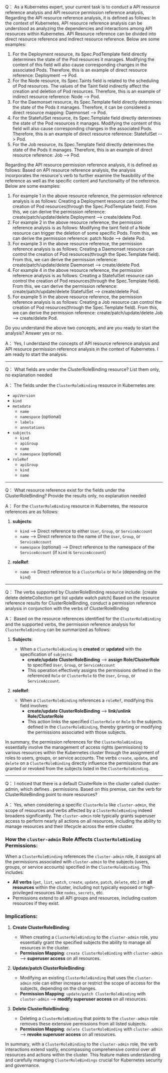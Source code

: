 Q：
As a Kubernetes expert, your current task is to conduct a API resource reference analysis and API resource permission reference analysis, 
Regarding the API resource reference analysis, it is defined as follows: In the context of Kubernetes, API resource reference analysis can be understood as analyzing the dependencies and interactions among API resources within Kubernetes. API Resource reference can be divided into direct resource reference and indirect resource reference. Below are some examples:
1. For the Deployment resource, its Spec.PodTemplate field directly determines the state of the Pod resources it manages. Modifying the content of this field will also cause corresponding changes in the associated Pods. Therefore, this is an example of direct resource reference: Deployment --> Pod.
2. For the Node resource, its Spec.Taints field is related to the scheduling of Pod resources. The values of the Taint field indirectly affect the creation and deletion of Pod resources. Therefore, this is an example of indirect resource reference: Node --> Pod.
3. For the Daemonset resource, its Spec.Template field directly determines the state of the Pods it manages. Therefore, it can be considered a direct resource mapping: Daemonset --> Pod.
4. For the StatefulSet resource, its Spec.Template field directly determines the state of the Pod resources it manages. Modifying the content of this field will also cause corresponding changes in the associated Pods. Therefore, this is an example of direct resource reference: StatefulSet --> Pod.
5. For the Job resource, its Spec.Template field directly determines the state of the Pods it manages. Therefore, this is an example of direct resource reference: Job --> Pod.

Regarding the API resource permission reference analysis, it is defined as follows: Based on API resource reference analysis, the analysis incorporates the resource's verb to further examine the feasibility of the reference as well as the specific content and functionality of the reference. Below are some examples:
1. For example 1 in the above resource reference, the permission reference analysis is as follows: Creating a Deployment resource can control the creation of Pod resources(through the Spec.PodTemplate field). From this, we can derive the permission reference: create/patch/update/delete Deployment --> create/delete Pod.
2. For example 2 in the above resource reference, the permission reference analysis is as follows: Modifying the taint field of a Node resource can trigger the deletion of some specific Pods. From this, we can derive the permission reference: patch Node --> delete Pod.
3. For example 3 in the above resource reference, the permission reference analysis is as follows: Creating a Daemonset resource can control the creation of Pod resources(through the Spec.Template field). From this, we can derive the permission reference: create/patch/update/delete Daemonset --> create/delete Pod.
4. For example 4 in the above resource reference, the permission reference analysis is as follows: Creating a StatefulSet resource can control the creation of Pod resources(through the Spec.Template field). From this, we can derive the permission reference: create/patch/update/delete StatefulSet --> create/delete Pod.
5. For example 5 in the above resource reference, the permission reference analysis is as follows: Creating a Job resource can control the creation of Pod resources(through the Spec.Template field). From this, we can derive the permission reference: create/patch/update/delete Job --> create/delete Pod.

Do you understand the above two concepts, and are you ready to start the analysis? Answer yes or no.

A：
Yes, I understand the concepts of API resource reference analysis and API resource permission reference analysis in the context of Kubernetes. I am ready to start the analysis.

------------------------------------------------------------------------------------------------------------------------------------------------------------------------------------------------------
Q：
What fields are under the ClusterRoleBinding resource? List them only, no explanation needed

A：
The fields under the `ClusterRoleBinding` resource in Kubernetes are:

- `apiVersion`
- `kind`
- `metadata`
  - `name`
  - `namespace` (optional)
  - `labels`
  - `annotations`
- `subjects`
  - `kind`
  - `apiGroup`
  - `name`
  - `namespace` (optional)
- `roleRef`
  - `apiGroup`
  - `kind`
  - `name`
   
 
------------------------------------------------------------------------------------------------------------------------------------------------------------------------------------------------------

Q：
What resource reference exist for the fields under the ClusterRoleBinding? Provide the results only, no explanation needed

A：
For the `ClusterRoleBinding` resource in Kubernetes, the resource references are as follows:

1. **subjects**:
   - `kind` --> Direct reference to either `User`, `Group`, or `ServiceAccount`
   - `name` --> Direct reference to the name of the `User`, `Group`, or `ServiceAccount`
   - `namespace` (optional) --> Direct reference to the namespace of the `ServiceAccount` (if `kind` is `ServiceAccount`)

2. **roleRef**:
   - `name` --> Direct reference to a `ClusterRole` or `Role` (depending on the `kind`)
   
------------------------------------------------------------------------------------------------------------------------------------------------------------------------------------------------------
Q：
The verbs supported by ClusterRoleBinding resource include: [create delete deleteCollection get list update watch patch]
Based on the resource reference results for ClusterRoleBinding, conduct a permission reference analysis in conjunction with the verbs of ClusterRoleBinding

A：
Based on the resource references identified for the `ClusterRoleBinding` and the supported verbs, the permission reference analysis for `ClusterRoleBinding` can be summarized as follows:

1. **Subjects**:
   - When a `ClusterRoleBinding` is **created** or **updated** with the specification of `subjects`:
     - **create/update ClusterRoleBinding** --> **assign Role/ClusterRole** to specified `User`, `Group`, or `ServiceAccount`
     - This operation effectively assigns the permissions defined in the referenced `Role` or `ClusterRole` to the `User`, `Group`, or `ServiceAccount`.

2. **roleRef**:
   - When a `ClusterRoleBinding` references a `roleRef`, modifying this field involves:
     - **create/update ClusterRoleBinding** --> **link/unlink Role/ClusterRole**
     - This action links the specified `ClusterRole` or `Role` to the subjects defined in the `ClusterRoleBinding`, thereby granting or modifying the permissions associated with those subjects.

In summary, the permission references for the `ClusterRoleBinding` essentially involve the management of access rights (permissions) to various resources within the Kubernetes cluster through the assignment of roles to users, groups, or service accounts. The verbs `create`, `update`, and `delete` on a `ClusterRoleBinding` directly influence the permissions that are granted or revoked from the subjects listed in the `ClusterRoleBinding`.

------------------------------------------------------------------------------------------------------------------------------------------------------------------------------------------------------

Q：
I noticed that there is a default ClusterRole in the cluster called cluster-admin, which defines . permissions. Based on this premise, can the verb for ClusterRoleBinding point to more resources?

A：
Yes, when considering a specific `ClusterRole` like `cluster-admin`, the scope of resources and verbs affected by a `ClusterRoleBinding` indeed broadens significantly. The `cluster-admin` role typically grants superuser access to perform nearly all actions on all resources, including the ability to manage resources and their lifecycle across the entire cluster.

### How the `cluster-admin` Role Affects `ClusterRoleBinding` Permissions:

When a `ClusterRoleBinding` references the `cluster-admin` role, it assigns all the permissions associated with `cluster-admin` to the subjects (users, groups, or service accounts) specified in the `ClusterRoleBinding`. This includes:

- **All verbs** (`get`, `list`, `watch`, `create`, `update`, `patch`, `delete`, etc.) on **all resources** within the cluster, including not typically exposed or high-privileged resources like `nodes`, `secrets`, etc.
- Permissions extend to all API groups and resources, including custom resources if they exist.

### Implications:

1. **Create ClusterRoleBinding**:
   - When creating a `ClusterRoleBinding` to the `cluster-admin` role, you essentially grant the specified subjects the ability to manage all resources in the cluster.
   - **Permission Mapping**: `create ClusterRoleBinding` with `cluster-admin` --> **superuser access** on all resources.

2. **Update/patch ClusterRoleBinding**:
   - Modifying an existing `ClusterRoleBinding` that uses the `cluster-admin` role can either increase or restrict the scope of access for the subjects, depending on the changes.
   - **Permission Mapping**: `update/patch ClusterRoleBinding` with `cluster-admin` --> **modify superuser access** on all resources.

3. **Delete ClusterRoleBinding**:
   - Deleting a `ClusterRoleBinding` that points to the `cluster-admin` role removes these extensive permissions from all listed subjects.
   - **Permission Mapping**: `delete ClusterRoleBinding` with `cluster-admin` --> **revoke superuser access** on all resources.

In summary, with a `ClusterRoleBinding` to the `cluster-admin` role, the verb interactions extend vastly, encompassing comprehensive control over all resources and actions within the cluster. This feature makes understanding and carefully managing `ClusterRoleBindings` crucial for Kubernetes security and governance.